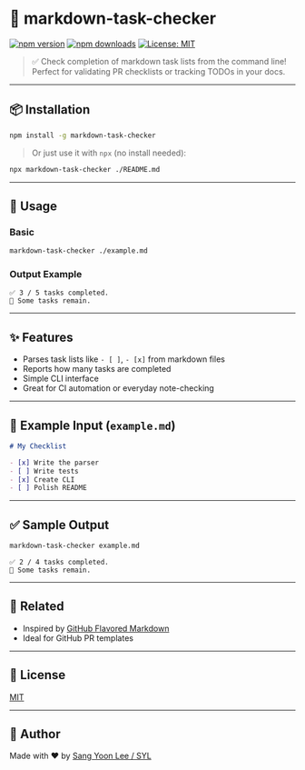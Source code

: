 # 📝 markdown-task-checker

[![npm version](https://img.shields.io/npm/v/markdown-task-checker.svg)](https://www.npmjs.com/package/markdown-task-checker)
[![npm downloads](https://img.shields.io/npm/dw/markdown-task-checker.svg)](https://www.npmjs.com/package/markdown-task-checker)
[![License: MIT](https://img.shields.io/badge/License-MIT-yellow.svg)](LICENSE)

> ✅ Check completion of markdown task lists from the command line!  
> Perfect for validating PR checklists or tracking TODOs in your docs.

---

## 📦 Installation

```bash
npm install -g markdown-task-checker
```

> Or just use it with `npx` (no install needed):

```bash
npx markdown-task-checker ./README.md
```

---

## 🚀 Usage

### Basic

```bash
markdown-task-checker ./example.md
```

### Output Example

```text
✅ 3 / 5 tasks completed.
📝 Some tasks remain.
```

---

## ✨ Features

- Parses task lists like `- [ ]`, `- [x]` from markdown files
- Reports how many tasks are completed
- Simple CLI interface
- Great for CI automation or everyday note-checking

---

<!--

## 🛠 CLI Options (예정 기능)

```bash
markdown-task-checker [file.md]
```

- [ ] `--require-all`: Fail if not all tasks are completed
- [ ] `--percent`: Show percentage of completed tasks
- [ ] `--json`: Output as JSON

> 🤫 _These will be added soon! Stay tuned._

---

-->

## 🧪 Example Input (`example.md`)

```md
# My Checklist

- [x] Write the parser
- [ ] Write tests
- [x] Create CLI
- [ ] Polish README
```

---

## ✅ Sample Output

```bash
markdown-task-checker example.md
```

```text
✅ 2 / 4 tasks completed.
📝 Some tasks remain.
```

---

## 🔗 Related

- Inspired by [GitHub Flavored Markdown](https://github.github.com/gfm/)
- Ideal for GitHub PR templates

---

## 📄 License

[MIT](./LICENSE)

---

## 🙌 Author

Made with ❤️ by [Sang Yoon Lee / SYL](https://github.com/sangyoon-lee1231)
